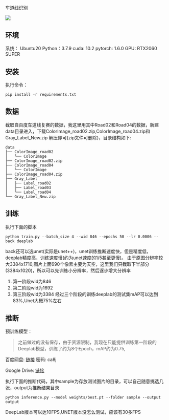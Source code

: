 ## 
车道线识别

![](demo/demo.gif)

## 环境

系统： Ubuntu20
Python：3.7.9
cuda: 10.2
pytorch: 1.6.0
GPU: RTX2060 SUPER

## 安装
执行命令：
```
pip install -r requirements.txt
```
## 数据

截取自百度车道线复赛的数据，我这里用其中Road02和Road04的数据，新建data目录进入，下载ColorImage_road02.zip,ColorImage_road04.zip和Gray_Label_New.zip 解压即可(zip文件可删除)，目录结构如下:

```
data
├── ColorImage_road02
│   └── ColorImage
├── ColorImage_road02.zip
├── ColorImage_road04
│   └── ColorImage
├── ColorImage_road04.zip
├── Gray_Label
│   ├── Label_road02
│   ├── Label_road03
│   └── Label_road04
└── Gray_Label_New.zip
```

## 训练
执行下面的脚本
```shell
python train.py --batch_size 4 --wid 846 --epochs 50 --lr 0.0006 --back deeplab 
```
back还可以选unet(实际是unet++)，unet训练推断速度快，但是精度低，deeplab精度高，训练速度慢(约为unet速度的1/5甚至更慢)。
由于原图分辨率较大3384x1710,图片上面690个像素主要为天空，这里我们只截取下半部分(3384x1020)，所以可以先训练小分辨率，然后逐步增大分辨率
1. 第一阶段wid为846
2. 第二阶段wid为1692
3. 第三阶段wid为3384
经过三个阶段的训练deeplab的测试集mAP可以达到83%,Unet大概75%左右

## 推断

预训练模型：

>之前做过的没有保存，由于资源限制，我现在只能提供训练第一阶段的Deeplab模型，训练了约为8个Epoch，mAP约为0.75,

百度网盘: [链接](https://pan.baidu.com/s/19TZyCihG7z105PLUFLMydA)  密码: ca8j

Google Drive: [链接](https://drive.google.com/file/d/1F_RI45eOuT0CPHml_5s_I6hoG1rBX_Pd/view?usp=sharing)

执行下面的推断代码，其中sample为存放测试图片的目录，可以自己随意挑选几张，output为推断结果目录
```
python inference.py --model weights/best.pt --folder sample --output output
```
DeepLab版本可以达10FPS,UNET版本没怎么测试，应该有30多FPS


